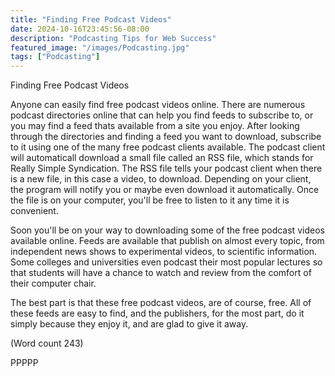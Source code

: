 ```yaml
---
title: "Finding Free Podcast Videos"
date: 2024-10-16T23:45:56-08:00
description: "Podcasting Tips for Web Success"
featured_image: "/images/Podcasting.jpg"
tags: ["Podcasting"]
---
```


Finding Free Podcast Videos 

Anyone can easily find free podcast videos online.
There are numerous podcast directories online that can
help you find feeds to subscribe to, or you may find a
feed thats available from a site you enjoy. After looking
through the directories and finding a feed you want to
download, subscribe to it using one of the many free
podcast clients available. The podcast client will
automaticall download a small file called an RSS file,
which stands for Really Simple Syndication. The RSS
file tells your podcast client when there is a new file, in
this case a video, to download. Depending on your
client, the program will notify you or maybe even
download it automatically. Once the file is on your
computer, you'll be free to listen to it any time it is
convenient.

Soon you'll be on your way to downloading some of the
free podcast videos available online. Feeds are available
that publish on almost every topic, from independent
news shows to experimental videos, to scientific
information. Some colleges and universities even
podcast their most popular lectures so that students will
have a chance to watch and review from the comfort of
their computer chair.

The best part is that these free podcast videos, are of
course, free. All of these feeds are easy to find, and the
publishers, for the most part, do it simply because they
enjoy it, and are glad to give it away.      

(Word count 243)

PPPPP

